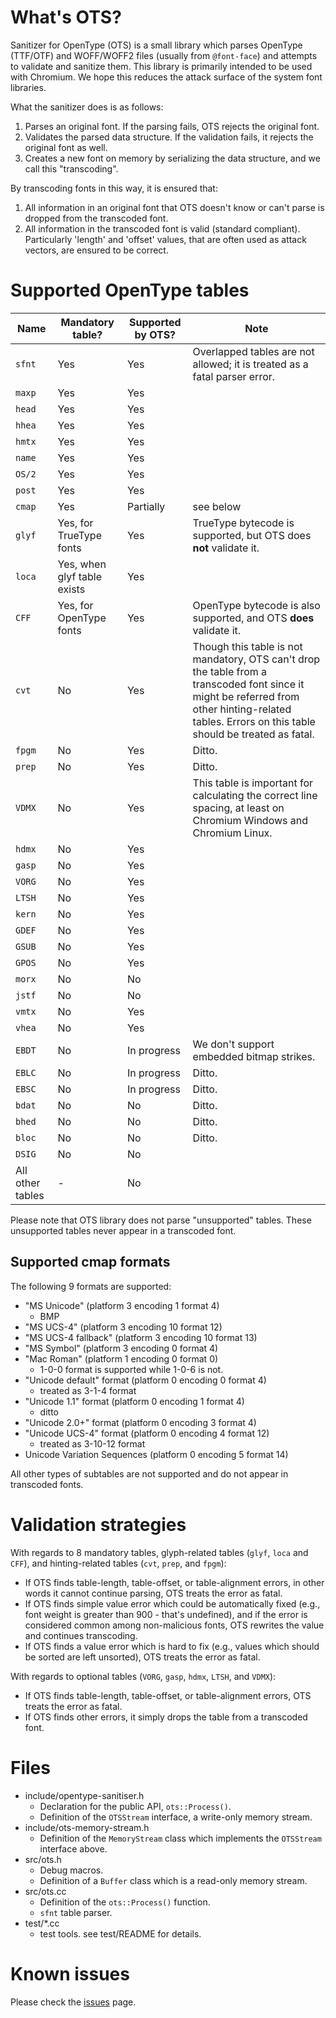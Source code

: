 What's OTS?
===========

Sanitizer for OpenType (OTS) is a small library which parses OpenType (TTF/OTF) and WOFF/WOFF2 files
(usually from `@font-face`) and attempts to validate and sanitize them. This
library is primarily intended to be used with Chromium. We hope this reduces
the attack surface of the system font libraries.

What the sanitizer does is as follows:

1. Parses an original font. If the parsing fails, OTS rejects the original
   font.
2. Validates the parsed data structure. If the validation fails, it rejects the
   original font as well.
3. Creates a new font on memory by serializing the data structure, and we call
   this "transcoding".

By transcoding fonts in this way, it is ensured that:

1. All information in an original font that OTS doesn't know or can't parse is
   dropped from the transcoded font.
2. All information in the transcoded font is valid (standard compliant).
   Particularly 'length' and 'offset' values, that are often used as attack
   vectors, are ensured to be correct.

Supported OpenType tables
=========================

| Name   | Mandatory table?            | Supported by OTS? | Note   |
|--------|-----------------------------|-------------------|--------|
| `sfnt` | Yes                         | Yes               | Overlapped tables are not allowed; it is treated as a fatal parser error.|
| `maxp` | Yes                         | Yes               |        |
| `head` | Yes                         | Yes               |        |
| `hhea` | Yes                         | Yes               |        |
| `hmtx` | Yes                         | Yes               |        |
| `name` | Yes                         | Yes               |        |
| `OS/2` | Yes                         | Yes               |        |
| `post` | Yes                         | Yes               |        |
| `cmap` | Yes                         | Partially         | see below |
| `glyf` | Yes, for TrueType fonts     | Yes               | TrueType bytecode is supported, but OTS does **not** validate it.|
| `loca` | Yes, when glyf table exists | Yes               |        |
| `CFF ` | Yes, for OpenType fonts     | Yes               | OpenType bytecode is also supported, and OTS **does** validate it.|
| `cvt ` | No                          | Yes               | Though this table is not mandatory, OTS can't drop the table from a transcoded font since it might be referred from other hinting-related tables. Errors on this table should be treated as fatal.|
| `fpgm` | No                          | Yes               | Ditto. |
| `prep` | No                          | Yes               | Ditto. |
| `VDMX` | No                          | Yes               | This table is important for calculating the correct line spacing, at least on Chromium Windows and Chromium Linux.|
| `hdmx` | No                          | Yes               |        |
| `gasp` | No                          | Yes               |        |
| `VORG` | No                          | Yes               |        |
| `LTSH` | No                          | Yes               |        |
| `kern` | No                          | Yes               |        |
| `GDEF` | No                          | Yes               |        |
| `GSUB` | No                          | Yes               |        |
| `GPOS` | No                          | Yes               |        |
| `morx` | No                          | No                |        |
| `jstf` | No                          | No                |        |
| `vmtx` | No                          | Yes               |        |
| `vhea` | No                          | Yes               |        |
| `EBDT` | No                          | In progress                | We don't support embedded bitmap strikes.|
| `EBLC` | No                          | In progress                | Ditto. |
| `EBSC` | No                          | In progress                | Ditto. |
| `bdat` | No                          | No                | Ditto. |
| `bhed` | No                          | No                | Ditto. |
| `bloc` | No                          | No                | Ditto. |
| `DSIG` | No                          | No                |        |
| All other tables | -                 | No                |        |

Please note that OTS library does not parse "unsupported" tables. These
unsupported tables never appear in a transcoded font.

Supported cmap formats
----------------------

The following 9 formats are supported:

* "MS Unicode" (platform 3 encoding 1 format 4)
    * BMP
* "MS UCS-4" (platform 3 encoding 10 format 12)
* "MS UCS-4 fallback" (platform 3 encoding 10 format 13)
* "MS Symbol" (platform 3 encoding 0 format 4)
* "Mac Roman" (platform 1 encoding 0 format 0)
    * 1-0-0 format is supported while 1-0-6 is not.
* "Unicode default" format (platform 0 encoding 0 format 4)
    * treated as 3-1-4 format
* "Unicode 1.1" format (platform 0 encoding 1 format 4)
    * ditto
* "Unicode 2.0+" format (platform 0 encoding 3 format 4)
* "Unicode UCS-4" format (platform 0 encoding 4 format 12)
    * treated as 3-10-12 format
* Unicode Variation Sequences (platform 0 encoding 5 format 14)

All other types of subtables are not supported and do not appear in transcoded fonts.

Validation strategies
=====================

With regards to 8 mandatory tables, glyph-related tables (`glyf`, `loca` and `CFF`),
and hinting-related tables (`cvt`, `prep`, and `fpgm`):

* If OTS finds table-length, table-offset, or table-alignment errors, in other
  words it cannot continue parsing, OTS treats the error as fatal.
* If OTS finds simple value error which could be automatically fixed (e.g.,
  font weight is greater than 900 - that's undefined), and if the error is
  considered common among non-malicious fonts, OTS rewrites the value and
  continues transcoding.
* If OTS finds a value error which is hard to fix (e.g., values which should be
  sorted are left unsorted), OTS treats the error as fatal.

With regards to optional tables (`VORG`, `gasp`, `hdmx`, `LTSH`, and `VDMX`):

* If OTS finds table-length, table-offset, or table-alignment errors, OTS
  treats the error as fatal.
* If OTS finds other errors, it simply drops the table from a transcoded font.

Files
=====

* include/opentype-sanitiser.h
    * Declaration for the public API, `ots::Process()`.
    * Definition of the `OTSStream` interface, a write-only memory stream.
* include/ots-memory-stream.h
    * Definition of the `MemoryStream` class which implements the `OTSStream`
      interface above.
* src/ots.h
    * Debug macros.
    * Definition of a `Buffer` class which is a read-only memory stream.
* src/ots.cc
    * Definition of the `ots::Process()` function.
    * `sfnt` table parser.
* test/\*.cc
    * test tools. see test/README for details.

Known issues
============

Please check the [issues](https://github.com/khaledhosny/ots/issues) page.
